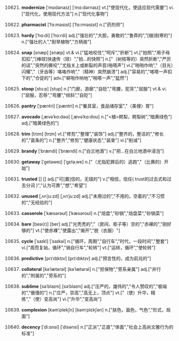 10621. **modernize**
[ˈmɒdənaɪz]  [ˈmɑ:dərnaɪz]
vt.["使现代化，使适应现代需要"]  vi.["现代化，使用现代方法"]  n.["现代化事物"]  

10622. **pharmacist**
[ˈfɑ:məsɪst]  [ˈfɑ:rməsɪst]
n.["药剂师"]  

10623. **hardy**
[ˈhɑ:di]  [ˈhɑ:rdi]
adj.["强壮的","大胆，勇敢的","鲁莽的","[植]耐寒的"]  n.["强壮的人","耐旱植物","方柄凿"]  

10624. **snap**
[snæp]  [snæp]
vt.& vi.["猛地咬住","呵斥","折断"]  vt.["拍照","用子母扣扣","[棒球]快速传（球）","拍…的快照"]  n.["（树枝等的）突然折断","严厉的话","突然的撕咬","尤指关上或断裂的声音)啪嗒声"]  vi.["啪啪作响","（目光）闪耀","（牙齿等）咯咯作响","（精神）突然崩溃"]  adj.["容易的","喀嗒一声扣下的","仓促的"]  adv.["噼啪作响地","啪嗒一声","猛然"]  

10625. **stoop**
[stu:p]  [stup]
n.["门廊，游廊","自贬","弯腰，驼背","屈服"]  vt.& vi.["屈服，忍辱","弯腰","倾斜","自贬"]  

10626. **pantry**
[ˈpæntri]  [ˈpæntri]
n.["餐具室，食品储存室","〈美俚〉胃"]  

10627. **avocado**
[ˌævəˈkɑ:dəʊ]  [ˌævəˈkɑ:doʊ]
n.["<植>鳄梨，鳄梨树","暗黄绿色"]  adj.["暗黄绿色的"]  

10628. **trim**
[trɪm]  [trɪm]
vt.["修剪","整理","装饰"]  adj.["整齐的，整洁的","修长的","苗条的"]  n.["整齐","修剪","健康状态","装束"]  vi.["削减"]  

10629. **brandy**
[ˈbrændi]  [ˈbrændi]
n.["白兰地酒"]  v.["把…在白兰地酒中浸泡"]  

10630. **getaway**
[ˈgetəweɪ]  [ˈɡɛtəˌwe]
n.["（尤指犯罪后的）逃跑","（比赛的）开始"]  

10631. **trusted**
[]  []
adj.["可[置]信的，无错的"]  v.["相信，信任( trust的过去式和过去分词 )","认为可靠","想","希望"]  

10632. **unused**
[ˌʌnˈju:zd]  [ˌʌnˈju:zd]
adj.["未用过的","不用的，空着的","不习惯的","无经验的"]  

10633. **casserole**
[ˈkæsərəʊl]  [ˈkæsəroʊl]
n.["焙盘","砂锅","焙盘菜","砂锅菜"]  

10634. **bare**
[beə(r)]  [ber]
adj.["光秃秃的","（房间、柜子等）空的","赤裸的","刚好够的"]  vt.["使赤裸","使露出","揭开","脱（衣服）"]  

10635. **cycle**
[ˈsaɪkl]  [ˈsaɪkəl]
n.["循环，周期","自行车","时代，一段时间","整套"]  vi.["周而复始，循环","骑自行车","轮转"]  vt.["运转，循环","使轮转"]  

10636. **predictive**
[prɪˈdɪktɪv]  [prɪˈdɪktɪv]
adj.["预言性的，成为前兆的"]  

10637. **collateral**
[kəˈlætərəl]  [kəˈlætərəl]
n.["担保物","旁系亲属"]  adj.["并行的","附属的","旁系的"]  

10638. **sublime**
[səˈblaɪm]  [səˈblaɪm]
adj.["庄严的，雄伟的","令人赞叹的","极端的","傲慢的"]  n.["庄严，崇高","高无上，顶点"]  vt.["（使）升华，精练","（使）变高尚"]  vi.["升华","变高尚"]  

10639. **complexion**
[kəmˈplekʃn]  [kəmˈplɛkʃən]
n.["肤色，面色，气色","形式，局面"]  

10640. **decency**
[ˈdi:snsi]  [ˈdisənsi]
n.["正派","正直","体面","社会上高尚文雅行为的标准"]  

